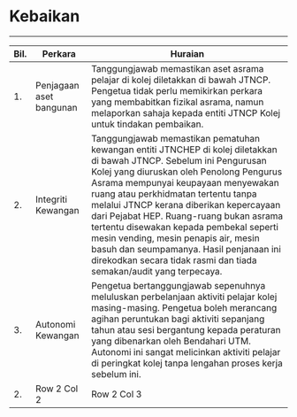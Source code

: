 # Kebaikan
---
| Bil.  | Perkara | Huraian |
|----|-------------------|----------|
| 1. |Penjagaan aset bangunan | Tanggungjawab memastikan aset asrama pelajar di kolej diletakkan di bawah JTNCP. Pengetua tidak perlu memikirkan perkara yang membabitkan fizikal asrama, namun melaporkan sahaja kepada entiti JTNCP Kolej untuk tindakan pembaikan. |
| 2. |Integriti Kewangan | Tanggungjawab memastikan pematuhan kewangan entiti JTNCHEP di kolej diletakkan di bawah JTNCP. Sebelum ini Pengurusan Kolej yang diuruskan oleh Penolong Pengurus Asrama mempunyai keupayaan menyewakan ruang atau perkhidmatan tertentu tanpa melalui JTNCP kerana diberikan kepercayaan dari Pejabat HEP. Ruang-ruang bukan asrama tertentu disewakan kepada pembekal seperti mesin vending, mesin penapis air, mesin basuh dan seumpamanya. Hasil penjanaan ini direkodkan secara tidak rasmi dan tiada semakan/audit yang terpecaya. |
| 3. |Autonomi Kewangan | Pengetua bertanggungjawab sepenuhnya meluluskan perbelanjaan aktiviti pelajar kolej masing-masing. Pengetua boleh merancang agihan peruntukan bagi aktiviti sepanjang tahun atau sesi bergantung kepada peraturan yang dibenarkan oleh Bendahari UTM. Autonomi ini sangat melicinkan aktiviti pelajar di peringkat kolej tanpa lengahan proses kerja sebelum ini. |
| 2. | Row 2 Col 2 | Row 2 Col 3 |

